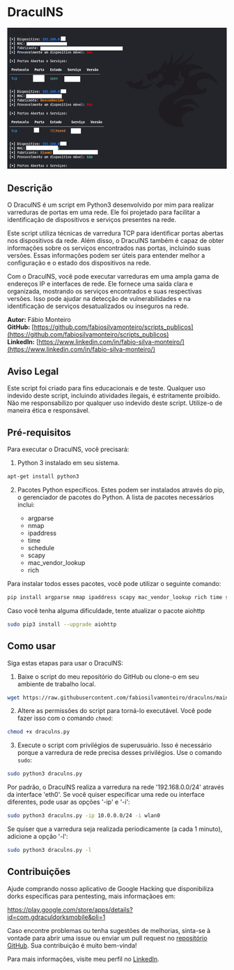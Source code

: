 # DraculNS

![Descrição da imagem](exemplo.png)

## Descrição

O DraculNS é um script em Python3 desenvolvido por mim para realizar varreduras de portas em uma rede. Ele foi projetado para facilitar a identificação de dispositivos e serviços presentes na rede.

Este script utiliza técnicas de varredura TCP para identificar portas abertas nos dispositivos da rede. Além disso, o DraculNS também é capaz de obter informações sobre os serviços encontrados nas portas, incluindo suas versões. Essas informações podem ser úteis para entender melhor a configuração e o estado dos dispositivos na rede.

Com o DraculNS, você pode executar varreduras em uma ampla gama de endereços IP e interfaces de rede. Ele fornece uma saída clara e organizada, mostrando os serviços encontrados e suas respectivas versões. Isso pode ajudar na detecção de vulnerabilidades e na identificação de serviços desatualizados ou inseguros na rede.

**Autor:** Fábio Monteiro  
**GitHub:** [https://github.com/fabiosilvamonteiro/scripts_publicos](https://github.com/fabiosilvamonteiro/scripts_publicos)  
**LinkedIn:** [https://www.linkedin.com/in/fabio-silva-monteiro/](https://www.linkedin.com/in/fabio-silva-monteiro/)  

## Aviso Legal

Este script foi criado para fins educacionais e de teste. Qualquer uso indevido deste script, incluindo atividades ilegais, é estritamente proibido. Não me responsabilizo por qualquer uso indevido deste script. Utilize-o de maneira ética e responsável.

## Pré-requisitos

Para executar o DraculNS, você precisará:

1. Python 3 instalado em seu sistema.

```bash
apt-get install python3
```

2. Pacotes Python específicos. Estes podem ser instalados através do pip, o gerenciador de pacotes do Python. A lista de pacotes necessários inclui:

   * argparse
   * nmap
   * ipaddress
   * time
   * schedule
   * scapy
   * mac_vendor_lookup
   * rich


Para instalar todos esses pacotes, você pode utilizar o seguinte comando:

```bash
pip install argparse nmap ipaddress scapy mac_vendor_lookup rich time schedule
```

Caso você tenha alguma dificuldade, tente atualizar o pacote aiohttp

```bash
sudo pip3 install --upgrade aiohttp
```

## Como usar

Siga estas etapas para usar o DraculNS:

1. Baixe o script do meu repositório do GitHub ou clone-o em seu ambiente de trabalho local.

```bash
wget https://raw.githubusercontent.com/fabiosilvamonteiro/draculns/main/draculns.py
```

2. Altere as permissões do script para torná-lo executável. Você pode fazer isso com o comando `chmod`:

```bash
chmod +x draculns.py
```

3. Execute o script com privilégios de superusuário. Isso é necessário porque a varredura de rede precisa desses privilégios. Use o comando `sudo`:

```bash
sudo python3 draculns.py
```

Por padrão, o DraculNS realiza a varredura na rede '192.168.0.0/24' através da interface 'eth0'. Se você quiser especificar uma rede ou interface diferentes, pode usar as opções '-ip' e '-i':

```bash
sudo python3 draculns.py -ip 10.0.0.0/24 -i wlan0
```

Se quiser que a varredura seja realizada periodicamente (a cada 1 minuto), adicione a opção '-l':

```bash
sudo python3 draculns.py -l
```

## Contribuições

Ajude comprando nosso aplicativo de Google Hacking que disponibiliza dorks específicas para pentesting, mais informaçãoes em:

https://play.google.com/store/apps/details?id=com.gdraculdorksmobile&pli=1

Caso encontre problemas ou tenha sugestões de melhorias, sinta-se à vontade para abrir uma issue ou enviar um pull request no [repositório GitHub](https://github.com/fabiosilvamonteiro/scripts_publicos). Sua contribuição é muito bem-vinda! 

Para mais informações, visite meu perfil no [LinkedIn](https://www.linkedin.com/in/fabio-silva-monteiro/).
